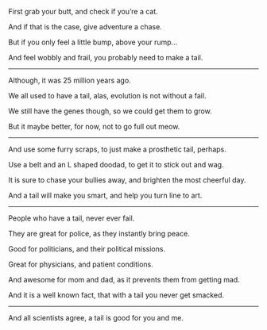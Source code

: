 First grab your butt,
and check if you’re a cat.

And if that is the case,
give adventure a chase.

But if you only feel a little bump,
above your rump…

And feel wobbly and frail,
you probably need to make a tail.

---

Although,
it was 25 million years ago.

We all used to have a tail,
alas, evolution is not without a fail.

We still have the genes though,
so we could get them to grow.

But it maybe better, for now,
not to go full out meow.

---

And use some furry scraps,
to just make a prosthetic tail, perhaps.

Use a belt and an L shaped doodad,
to get it to stick out and wag.

It is sure to chase your bullies away,
and brighten the most cheerful day.

And a tail will make you smart,
and help you turn line to art.


---

People who have a tail,
never ever fail.

They are great for police,
as they instantly bring peace.

Good for politicians,
and their political missions.

Great for physicians,
and patient conditions.

And awesome for mom and dad,
as it prevents them from getting mad.

And it is a well known fact,
that with a tail you never get smacked.

---

And all scientists agree,
a tail is good for you and me.
